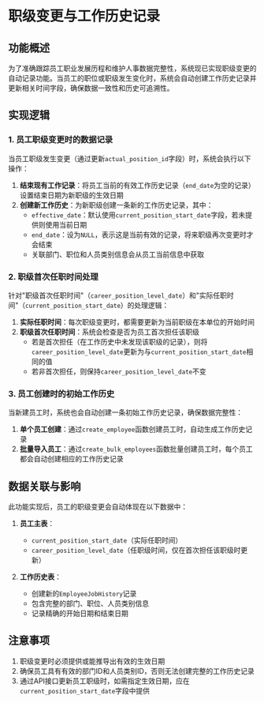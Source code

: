 # 职级变更与工作历史记录

## 功能概述

为了准确跟踪员工职业发展历程和维护人事数据完整性，系统现已实现职级变更的自动记录功能。当员工的职位或职级发生变化时，系统会自动创建工作历史记录并更新相关时间字段，确保数据一致性和历史可追溯性。

## 实现逻辑

### 1. 员工职级变更时的数据记录

当员工职级发生变更（通过更新`actual_position_id`字段）时，系统会执行以下操作：

1. **结束现有工作记录**：将员工当前的有效工作历史记录（`end_date`为空的记录）设置结束日期为新职级的生效日期
2. **创建新工作历史**：为新职级创建一条新的工作历史记录，其中：
   - `effective_date`：默认使用`current_position_start_date`字段，若未提供则使用当前日期
   - `end_date`：设为`NULL`，表示这是当前有效的记录，将来职级再次变更时才会结束
   - 关联部门、职位和人员类别信息会从员工当前信息中获取

### 2. 职级首次任职时间处理

针对"职级首次任职时间"（`career_position_level_date`）和"实际任职时间"（`current_position_start_date`）的处理逻辑：

1. **实际任职时间**：每次职级变更时，都需要更新为当前职级在本单位的开始时间
2. **职级首次任职时间**：系统会检查是否为员工首次担任该职级
   - 若是首次担任（在工作历史中未发现该职级的记录），则将`career_position_level_date`更新为与`current_position_start_date`相同的值
   - 若非首次担任，则保持`career_position_level_date`不变

### 3. 员工创建时的初始工作历史

当新建员工时，系统也会自动创建一条初始工作历史记录，确保数据完整性：

1. **单个员工创建**：通过`create_employee`函数创建员工时，自动生成工作历史记录
2. **批量导入员工**：通过`create_bulk_employees`函数批量创建员工时，每个员工都会自动创建相应的工作历史记录

## 数据关联与影响

此功能实现后，员工的职级变更会自动体现在以下数据中：

1. **员工主表**：
   - `current_position_start_date`（实际任职时间）
   - `career_position_level_date`（任职级时间，仅在首次担任该职级时更新）

2. **工作历史表**：
   - 创建新的`EmployeeJobHistory`记录
   - 包含完整的部门、职位、人员类别信息
   - 记录精确的开始日期和结束日期

## 注意事项

1. 职级变更时必须提供或能推导出有效的生效日期
2. 确保员工具有有效的部门ID和人员类别ID，否则无法创建完整的工作历史记录
3. 通过API接口更新员工职级时，如需指定生效日期，应在`current_position_start_date`字段中提供 